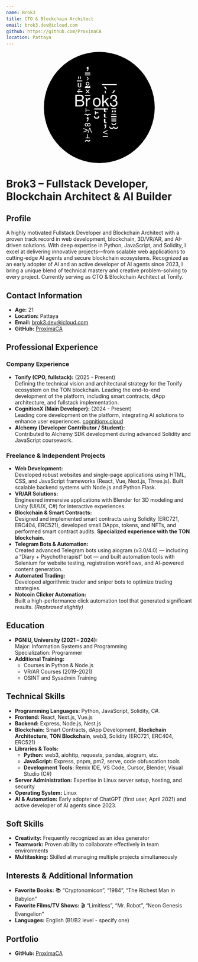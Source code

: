 ```yaml
---
name: Brok3
title: CTO & Blockchain Architect 
email: brok3.dev@icloud.com
github: https://github.com/ProximaCA
location: Pattaya
---
```


<img src="b.jpg" alt="Profile Picture" width="300" height="300" style="border-radius:50%; display:block; margin:auto;">

# Brok3 – Fullstack Developer, Blockchain Architect & AI Builder

## Profile

A highly motivated Fullstack Developer and Blockchain Architect with a proven track record in web development, blockchain, 3D/VR/AR, and AI-driven solutions. With deep expertise in Python, JavaScript, and Solidity, I excel at delivering innovative projects—from scalable web applications to cutting-edge AI agents and secure blockchain ecosystems. Recognized as an early adopter of AI and an active developer of AI agents since 2023, I bring a unique blend of technical mastery and creative problem-solving to every project. Currently serving as CTO & Blockchain Architect at Tonify.

## Contact Information

- **Age:** 21  
- **Location:** Pattaya  
- **Email:** [brok3.dev@icloud.com](mailto:brok3.dev@icloud.com)  
- **GitHub:** [ProximaCA](https://github.com/ProximaCA)

## Professional Experience

### Company Experience
- **Tonify (CPO, fullstack):** (2025 - Present)  
  Defining the technical vision and architectural strategy for the Tonify ecosystem on the TON blockchain. Leading the end-to-end development of the platform, including smart contracts, dApp architecture, and fullstack implementation.
- **CognitionX (Main Developer):** (2024 - Present)  
  Leading core development on the platform, integrating AI solutions to enhance user experiences. [cognitionx.cloud](https://cognitionx.cloud/)
- **Alchemy (Developer Contributor / Student):**  
  Contributed to Alchemy SDK development during advanced Solidity and JavaScript coursework. 

### Freelance & Independent Projects
- **Web Development:**  
  Developed robust websites and single-page applications using HTML, CSS, and JavaScript frameworks (React, Vue, Next.js, Three.js). Built scalable backend systems with Node.js and Python Flask.
- **VR/AR Solutions:**  
  Engineered immersive applications with Blender for 3D modeling and Unity (UI/UX, C#) for interactive experiences.
- **Blockchain & Smart Contracts:**  
  Designed and implemented smart contracts using Solidity (ERC721, ERC404, ERC521), developed small DApps, tokens, and NFTs, and performed smart contract audits. **Specialized experience with the TON blockchain.**
- **Telegram Bots & Automation:**  
  Created advanced Telegram bots using aiogram (v3.0/4.0) — including a “Diary + Psychotherapist” bot — and built automation tools with Selenium for website testing, registration workflows, and AI-powered content generation.
- **Automated Trading:**  
  Developed algorithmic trader and sniper bots to optimize trading strategies.
- **Notcoin Clicker Automation:**  
  Built a high-performance click automation tool that generated significant results. *(Rephrased slightly)*

## Education

- **PGNIU, University (2021 – 2024):**  
  Major: Information Systems and Programming  
  Specialization: Programmer  
- **Additional Training:**  
  - Courses in Python & Node.js  
  - VR/AR Courses (2019–2021)  
  - OSINT and Sysadmin Training

## Technical Skills

- **Programming Languages:** Python, JavaScript, Solidity, C#. 
- **Frontend:** React, Next.js, Vue.js 
- **Backend:** Express, Node.js, Nest.js  
- **Blockchain:** Smart Contracts, dApp Development, **Blockchain Architecture**, **TON Blockchain**, web3, Solidity (ERC721, ERC404, ERC521)
- **Libraries & Tools:**  
  - **Python:** web3, aiohttp, requests, pandas, aiogram, etc.  
  - **JavaScript:** Express, pnpm, pm2, serve, code obfuscation tools  
  - **Development Tools:** Remix IDE, VS Code, Cursor, Blender, Visual Studio (C#)  
- **Server Administration:** Expertise in Linux server setup, hosting, and security  
- **Operating System:** Linux  
- **AI & Automation:** Early adopter of ChatGPT (first user, April 2021) and active developer of AI agents since 2023. 

## Soft Skills

- **Creativity:** Frequently recognized as an idea generator  
- **Teamwork:** Proven ability to collaborate effectively in team environments  
- **Multitasking:** Skilled at managing multiple projects simultaneously


## Interests & Additional Information

- **Favorite Books:** 📚 “Cryptonomicon”, “1984”, “The Richest Man in Babylon”  
- **Favorite Films/TV Shows:** 🎬 “Limitless”, “Mr. Robot”, “Neon Genesis Evangelion”  
- **Languages:** English (B1/B2 level - specify one)

## Portfolio

- **GitHub:** [ProximaCA](https://github.com/ProximaCA)
